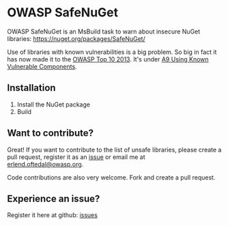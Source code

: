 OWASP SafeNuGet
===============
OWASP SafeNuGet is an MsBuild task to warn about insecure NuGet libraries:
https://nuget.org/packages/SafeNuGet/

Use of libraries with known vulnerabilities is a big problem. So big in fact it has now made it to the [OWASP Top 10 2013](https://www.owasp.org/index.php/Top_10#OWASP_Top_10_for_2013). It's under [A9 Using Known Vulnerable Components](https://www.owasp.org/index.php/Top_10_2013-A9-Using_Components_with_Known_Vulnerabilities).

Installation
------------
1. Install the NuGet package
2. Build

Want to contribute?
-------------------
Great! If you want to contribute to the list of unsafe libraries, please create a pull request, register it as an [issue](https://github.com/OWASP/SafeNuGet/issues) or email me at erlend.oftedal@owasp.org.

Code contributions are also very welcome. Fork and create a pull request.

Experience an issue?
--------------------
Register it here at github: [issues](https://github.com/OWASP/SafeNuGet/issues)

